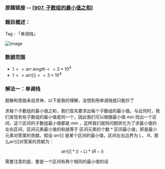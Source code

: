 ### 原题链接 -- [[907. 子数组的最小值之和](https://leetcode.cn/problems/sum-of-subarray-minimums/)]

### 题目概述：
Tag : 「单调栈」

![image](https://user-images.githubusercontent.com/99656524/198457518-b5600870-fd49-4cef-b32a-aab558cf1db9.png)

### 数据范围
* $1 <= arr.length <= 3 * 10^4$
* $1 <= arr[i] <= 3 * 10^4$

### 解法一：单调栈
题解和思路来自灵神，以下是我的理解，没想到用单调栈就只能抄了

求每个子数组的最小值之和，我们首先要求出每个子数组的最小值。与此同时，我们发现有些子数组的最小值是同一个，因此我们可以根据最小值 $min$ 找出一个区间，这个区间的子数组最小值都是
$min$ ，这样我们就将问题转化为了求最小值的左右区间，区间元素最小值的和就等于  区间元素的个数 * 区间最小值，即是最小元素对答案的贡献。假设 $arr[i]$ 是某个区间的最小值，区间左右边界为 $L$， $R$，那么arr[i]对答案的贡献为： 

$$
arr[i] * (i-L) * (R-i)
$$

需要注意的是，要是一个区间有两个相同的最小值的话
